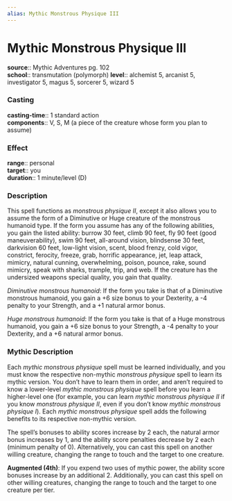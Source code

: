 ```yaml
---
alias: Mythic Monstrous Physique III
---
```


# Mythic Monstrous Physique III

**source**:: Mythic Adventures pg. 102  
**school**:: transmutation (polymorph)
**level**:: alchemist 5, arcanist 5, investigator 5, magus 5, sorcerer 5, wizard 5

### Casting 

**casting-time**:: 1 standard action  
**components**:: V, S, M (a piece of the creature whose form you plan to assume)

### Effect 

**range**:: personal  
**target**:: you  
**duration**:: 1 minute/level (D)

### Description 

This spell functions as *monstrous physique II*, except it also allows you to assume the form of a Diminutive or Huge creature of the monstrous humanoid type. If the form you assume has any of the following abilities, you gain the listed ability: burrow 30 feet, climb 90 feet, fly 90 feet (good maneuverability), swim 90 feet, all-around vision, blindsense 30 feet, darkvision 60 feet, low-light vision, scent, blood frenzy, cold vigor, constrict, ferocity, freeze, grab, horrific appearance, jet, leap attack, mimicry, natural cunning, overwhelming, poison, pounce, rake, sound mimicry, speak with sharks, trample, trip, and web. If the creature has the undersized weapons special quality, you gain that quality.  
  
*Diminutive monstrous humanoid*: If the form you take is that of a Diminutive monstrous humanoid, you gain a +6 size bonus to your Dexterity, a -4 penalty to your Strength, and a +1 natural armor bonus.  
  
*Huge monstrous humanoid*: If the form you take is that of a Huge monstrous humanoid, you gain a +6 size bonus to your Strength, a -4 penalty to your Dexterity, and a +6 natural armor bonus.

### Mythic Description

Each *mythic monstrous physique* spell must be learned individually, and you must know the respective non-mythic *monstrous physique* spell to learn its mythic version. You don’t have to learn them in order, and aren’t required to know a lower-level *mythic monstrous physique* spell before you learn a higher-level one (for example, you can learn *mythic monstrous physique II* if you know *monstrous physique II*, even if you don’t know *mythic monstrous physique I*). Each *mythic monstrous physique* spell adds the following benefits to its respective non-mythic version.  
  
The spell’s bonuses to ability scores increase by 2 each, the natural armor bonus increases by 1, and the ability score penalties decrease by 2 each (minimum penalty of 0). Alternatively, you can cast this spell on another willing creature, changing the range to touch and the target to one creature.  
  
**Augmented (4th)**: If you expend two uses of mythic power, the ability score bonuses increase by an additional 2. Additionally, you can cast this spell on other willing creatures, changing the range to touch and the target to one creature per tier.
